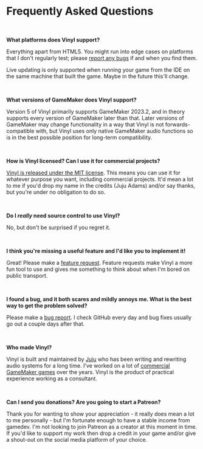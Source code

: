# Frequently Asked Questions

&nbsp;

**What platforms does Vinyl support?**

Everything apart from HTML5. You might run into edge cases on platforms that I don't regularly test; please [report any bugs](https://github.com/JujuAdams/Vinyl/issues) if and when you find them.

Live updating is only supported when running your game from the IDE on the same machine that built the game. Maybe in the future this'll change.

&nbsp;

**What versions of GameMaker does Vinyl support?**

Version 5 of Vinyl primarily supports GameMaker 2023.2, and in theory supports every version of GameMaker later than that. Later versions of GameMaker may change functionality in a way that Vinyl is not forwards-compatible with, but Vinyl uses only native GameMaker audio functions so is in the best possible position for long-term compatibility.

&nbsp;

**How is Vinyl licensed? Can I use it for commercial projects?**

[Vinyl is released under the MIT license](https://github.com/JujuAdams/Vinyl/blob/master/LICENSE). This means you can use it for whatever purpose you want, including commercial projects. It'd mean a lot to me if you'd drop my name in the credits (Juju Adams) and/or say thanks, but you're under no obligation to do so.

&nbsp;

**Do I *really* need source control to use Vinyl?**

No, but don't be surprised if you regret it.

&nbsp;

**I think you're missing a useful feature and I'd like you to implement it!**

Great! Please make a [feature request](https://github.com/JujuAdams/Vinyl/issues). Feature requests make Vinyl a more fun tool to use and gives me something to think about when I'm bored on public transport.

&nbsp;

**I found a bug, and it both scares and mildly annoys me. What is the best way to get the problem solved?**

Please make a [bug report](https://github.com/JujuAdams/Vinyl/issues). I check GitHub every day and bug fixes usually go out a couple days after that.

&nbsp;

**Who made Vinyl?**

Vinyl is built and maintained by [Juju](https://www.jujuadams.com/) who has been writing and rewriting audio systems for a long time. I've worked on a lot of [commercial GameMaker games](http://www.jujuadams.com/) over the years. Vinyl is the product of practical experience working as a consultant.

&nbsp;

**Can I send you donations? Are you going to start a Patreon?**

Thank you for wanting to show your appreciation - it really does mean a lot to me personally - but I'm fortunate enough to have a stable income from gamedev. I'm not looking to join Patreon as a creator at this moment in time. If you'd like to support my work then drop a credit in your game and/or give a shout-out on the social media platform of your choice.
